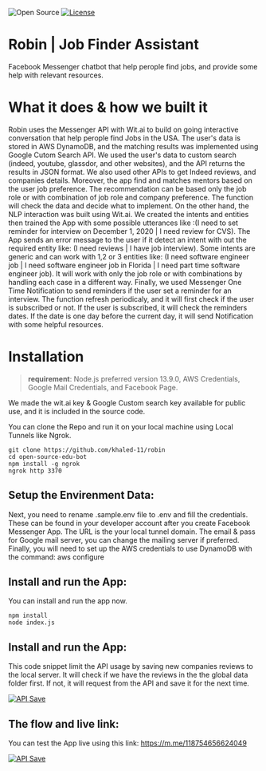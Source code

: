 ![Open Source](https://badges.frapsoft.com/os/v2/open-source.svg?v=103)
[![License](https://img.shields.io/badge/License-BSD%203--Clause-blue.svg)](https://opensource.org/licenses/BSD-3-Clause)

# Robin | Job Finder Assistant

Facebook Messenger chatbot that help perople find jobs, and provide some help with relevant resources.

# What it does & how we built it

Robin uses the Messenger API with Wit.ai to build on going interactive conversation that help perople find Jobs in the USA. The user's data is stored in AWS DynamoDB, and the matching results was implemented using Google Cutom Search API. We used the user's data to custom search (indeed, youtube, glassdor, and other websites), and the API returns the results in JSON format. We also used other APIs to get Indeed reviews, and companies details. Moreover, the app find and matches mentors based on the user job preference. The recommendation can be based only the job role or with combination of job role and company preference. The function will check the data and decide what to implement. On the other hand, the NLP interaction was built using Wit.ai. We created the intents and entities then trained the App with some possible utterances like :(I need to set reminder for interview on December 1, 2020 | I need review for CVS). The App sends an error message to the user if it detect an intent with out the required entity like: (I need reviews | I have job interview). Some intents are generic and can work with 1,2 or 3 entities like: (I need software engineer job | I need software engineer job in Florida | I need part time software engineer job). It will work with only the job role or with combinations by handling each case in a different way. Finally, we used Messenger One Time Notification to send reminders if the user set a reminder for an interview. The function refresh periodicaly, and it will first check if the user is subscribed or not. If the user is subscribed, it will check the reminders dates. If the date is one day before the current day, it will send Notification with some helpful resources.

# Installation


> **requirement**: Node.js preferred version 13.9.0, AWS Credentials, Google Mail Credentials, and Facebook Page.

We made the wit.ai key & Google Custom search key available for public use, and it is included in the source code.

You can clone the Repo and run it on your local machine using Local Tunnels like Ngrok.

```
git clone https://github.com/khaled-11/robin
cd open-source-edu-bot
npm install -g ngrok
ngrok http 3370
```

## Setup the Envirenment Data:

Next, you need to rename .sample.env file to .env and fill the credentials. These can be found in your developer account after you create Facebook Messenger App. The URL is the your local tunnel domain. The email & pass for Google mail server, you can change the mailing server if preferred. Finally, you will need to set up the AWS credentials to use DynamoDB with the command: aws configure


## Install and run the App:

You can install and run the app now.

```
npm install
node index.js
```

## Install and run the App:

This code snippet limit the API usage by saving new companies reviews to the local server. It will check if we have the reviews in the the global data folder first. If not, it will request from the API and save it for the next time.

[![API Save](https://techolopia.com/wp-content/uploads/2020/09/code_snippet.jpg)](https://m.me/118754656624049)


## The flow and live link:

You can test the App live using this link: https://m.me/118754656624049

[![API Save](https://techolopia.com/wp-content/uploads/2020/09/flow-1.jpg)](https://m.me/118754656624049)


